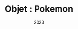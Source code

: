 ---
title: "Objet : Pokemon"
weight: 10
date: 2023
layout: multiple_sections
showcase: ./resources/showcase.webp
tags:
    - python
    - poo
score: 60
description: "Plonge dans le coding pour créer un monde virtuel et donne vie à tes propres pokémons avec la magie de la programmation orientée objet. 🌟💻🔮"
---